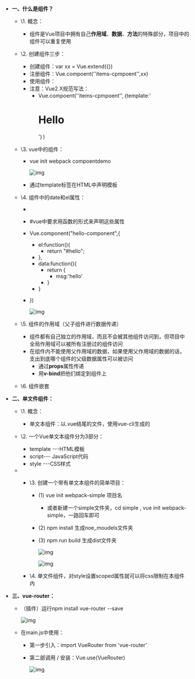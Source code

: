 - **一、什么是组件？**

  - \1. 概念：

    - 组件是Vue项目中拥有自己**作用域**、**数据**、**方法**的特殊部分，项目中的组件可以重复使用

  - \2. 创建组件三步：

    - 创建组件：var xx = Vue.extend({})
    - 注册组件：Vue.compoent(''items-cpmpoent'',xx)
    - 使用组件：<items-cpmpoent></items-cpmpoent>
    - 注意：Vue2.X规范写法：
      - Vue.compoent(''items-cpmpoent'',｛template:'<h1>Hello</h1>'｝)

  - \3. vue中的组件：

    - vue init webpack compoentdemo

      ![img](https://img.mubu.com/document_image/87f590d0-ada7-44c7-b5fb-1f7f0cba5122-2795891.jpg)

    - 通过template标签在HTML中声明模板

  - \4. 组件中的date和el属性：

    - <template id="hello">  

      - <h1>hello</h1>

    - </template>

    - \#vue中要求用函数的形式来声明这些属性

    - Vue.component("hello-component",{

      - el:function(){
        - return "#hello";
      - },
      - data:function(){
        - return {
          - msg:'hello'
        - }
      - }

    - })

      ![img](https://img.mubu.com/document_image/cd574c75-e548-4f32-9884-fe3971c36ec1-2795891.jpg)

  - \5. 组件的作用域（父子组件进行数据传递）

    - 组件都有自己独立的作用域，而且不会被其他组件访问到，但项目中全局作用域可以被所有注册过的组件访问
    - 在组件内不能使用父作用域的数据，如果使用父作用域的数据的话，支出到底哪个组件的父级数据属性可以被访问
      - 通过**props**属性传递
      - 用**v-bind**把他们绑定到组件上

  - \6. 组件嵌套

- **二、单文件组件：**

  - \1. 概念：

    - 单文本组件：以.vue结尾的文件，使用vue-cli生成的

  - \2. 一个Vue单文本组件分为3部分：

    - template ---HTML模板
    - script--- JavaScript代码
    - style ---CSS样式

  - - \3. 创建一个带有单文本组件的简单项目：

      - (1) vue init webpack-simple 项目名
  
        - 或者新建一个simple文件夹，cd simple , vue init webpack-simple，一路回车即可
  
      - (2) npm install 生成noe_moudels文件夹
      
      - (3) npm run build 生成dist文件夹
      
        ![img](https://img.mubu.com/document_image/5d2c14a5-2b8f-43da-a441-e5423c66b1ac-2795891.jpg)
      
        ![img](https://img.mubu.com/document_image/10306395-3e6d-42c2-b2db-5e83285417d1-2795891.jpg)
      
    - \4. 单文件组件，对style设置scoped属性就可以将css限制在本组件内
  
- **三、vue-router：**

  - （插件）运行npm install vue-router --save

    ![img](https://img.mubu.com/document_image/ea52db5e-5d5c-4129-82c9-65ab3221355a-2795891.jpg)

  - 在main.js中使用：

    - 第一步引入：import VueRouter from 'vue-router'

    - 第二部调用 / 安装：Vue.use(VueRouter)

      ![img](https://img.mubu.com/document_image/a98977b6-d869-471e-838f-b43e1dfd6ce1-2795891.jpg)